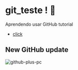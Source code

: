 # git_teste ! 🚀
Aprendendo usar GitHub tutorial
+ <a href="https://caioaquino29.github.io/git_teste/">click</a>
## New GitHub update

![github-plus-pc](https://github.com/caioaquino29/git_teste/assets/115197086/f0acf210-e45c-48d6-bbe4-601ae7bc0ad0)
